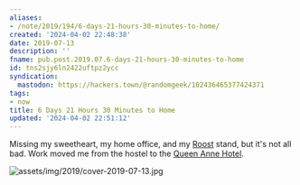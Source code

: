 ```yaml
---
aliases:
- /note/2019/194/6-days-21-hours-30-minutes-to-home/
created: '2024-04-02 22:48:38'
date: 2019-07-13
description: ''
fname: pub.post.2019.07.6-days-21-hours-30-minutes-to-home
id: tns2sjy6ln2422uftpz2ycc
syndication:
  mastodon: https://hackers.town/@randomgeek/102436465377424371
tags:
- now
title: 6 Days 21 Hours 30 Minutes to Home
updated: '2024-04-02 22:51:12'
---
```


Missing my sweetheart, my home office, and my [Roost](https://www.therooststand.com/) stand, but it's not all bad. Work moved me from the hostel to the [Queen Anne Hotel](https://www.queenanne.com/).

![assets/img/2019/cover-2019-07-13.jpg](assets/img/2019/cover-2019-07-13.jpg)